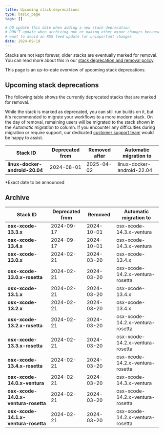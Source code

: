 ```yaml
---
title: Upcoming stack deprecations
type: basic_page
tags: []

# DO update this date when adding a new stack deprecation
# DON'T update when archiving one or making other minor changes because we
# want to avoid an RSS feed update for unimportant changes
date: 2024-09-19
---
```


Stacks are not kept forever, older stacks are eventually marked for removal. You can read more about this in our [stack deprecation and removal policy](https://devcenter.bitrise.io/en/infrastructure/build-stacks/stack-deprecation-and-removal-policy.html).

This page is an up-to-date overview of upcoming stack deprecations.

## Upcoming stack deprecations

The following table shows the currently deprecated stacks that are marked for removal.

While the stack is marked as deprecated, you can still run builds on it, but it's recommended to migrate your workflows to a more modern stack. On the day of removal, remaining users will be migrated to the stack shown in the _Automatic migration to_ column. If you encounter any difficulties during migration or require support, our dedicated [customer support team](https://support.bitrise.io) would be happy to assist.

| Stack ID                             | Deprecated from | Removed after | Automatic migration to           |
| ------------------------------------ | --------------- | ------------- | -------------------------------- |
| **linux-docker-android-20.04**       | 2024-08-01      | 2025-04-02    | linux-docker-android-22.04       |

*Exact date to be announced

## Archive

| Stack ID                             | Deprecated from | Removed       | Automatic migration to           |
| ------------------------------------ | --------------- | ------------- | -------------------------------- |
| **osx-xcode-13.3.x**                 | 2024-09-17      | 2024-10-01    | osx-xcode-14.3.x-ventura         |
| **osx-xcode-13.4.x**                 | 2024-09-17      | 2024-10-01    | osx-xcode-14.3.x-ventura         |
| **osx-xcode-13.0.x**                 | 2024-02-21      | 2024-03-20    | osx-xcode-13.4.x                 |
| **osx-xcode-13.0.x-rosetta**         | 2024-02-21      | 2024-03-20    | osx-xcode-14.2.x-ventura-rosetta |
| **osx-xcode-13.1.x**                 | 2024-02-21      | 2024-03-20    | osx-xcode-13.4.x                 |
| **osx-xcode-13.2.x**                 | 2024-02-21      | 2024-03-20    | osx-xcode-13.4.x                 |
| **osx-xcode-13.2.x-rosetta**         | 2024-02-21      | 2024-03-20    | osx-xcode-14.2.x-ventura-rosetta |
| **osx-xcode-13.3.x-rosetta**         | 2024-02-21      | 2024-03-20    | osx-xcode-14.2.x-ventura-rosetta |
| **osx-xcode-13.4.x-rosetta**         | 2024-02-21      | 2024-03-20    | osx-xcode-14.2.x-ventura-rosetta |
| **osx-xcode-14.0.x-ventura**         | 2024-02-21      | 2024-03-20    | osx-xcode-14.3.x-ventura         |
| **osx-xcode-14.0.x-ventura-rosetta** | 2024-02-21      | 2024-03-20    | osx-xcode-14.2.x-ventura-rosetta |
| **osx-xcode-14.1.x-ventura-rosetta** | 2024-02-21      | 2024-03-20    | osx-xcode-14.2.x-ventura-rosetta |
